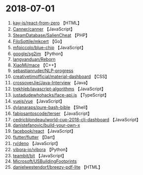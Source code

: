 # 2018-07-01

1. [kay-is/react-from-zero](https://github.com/kay-is/react-from-zero) 【HTML】
2. [Canner/canner](https://github.com/Canner/canner) 【JavaScript】
3. [SteamDatabase/SalienCheat](https://github.com/SteamDatabase/SalienCheat) 【PHP】
4. [FiloSottile/mkcert](https://github.com/FiloSottile/mkcert) 【Go】
5. [mfpiccolo/blue-chip](https://github.com/mfpiccolo/blue-chip) 【JavaScript】
6. [google/sg2im](https://github.com/google/sg2im) 【Python】
7. [langyanduan/Reborn](https://github.com/langyanduan/Reborn) 
8. [XiaoMi/mace](https://github.com/XiaoMi/mace) 【C++】
9. [sebastianruder/NLP-progress](https://github.com/sebastianruder/NLP-progress) 
10. [creativetimofficial/material-dashboard](https://github.com/creativetimofficial/material-dashboard) 【CSS】
11. [crossoverJie/Java-Interview](https://github.com/crossoverJie/Java-Interview) 【Java】
12. [trekhleb/javascript-algorithms](https://github.com/trekhleb/javascript-algorithms) 【JavaScript】
13. [justadudewhohacks/face-api.js](https://github.com/justadudewhohacks/face-api.js) 【TypeScript】
14. [vuejs/vue](https://github.com/vuejs/vue) 【JavaScript】
15. [dylanaraps/pure-bash-bible](https://github.com/dylanaraps/pure-bash-bible) 【Shell】
16. [fabiosantoscode/terser](https://github.com/fabiosantoscode/terser) 【JavaScript】
17. [cedricblondeau/world-cup-2018-cli-dashboard](https://github.com/cedricblondeau/world-cup-2018-cli-dashboard) 【JavaScript】
18. [danistefanovic/build-your-own-x](https://github.com/danistefanovic/build-your-own-x) 
19. [facebook/react](https://github.com/facebook/react) 【JavaScript】
20. [flutter/flutter](https://github.com/flutter/flutter) 【Dart】
21. [ry/deno](https://github.com/ry/deno) 【JavaScript】
22. [vibora-io/vibora](https://github.com/vibora-io/vibora) 【Python】
23. [teambit/bit](https://github.com/teambit/bit) 【JavaScript】
24. [Microsoft/USBuildingFootprints](https://github.com/Microsoft/USBuildingFootprints) 
25. [danielwestendorf/breezy-pdf-lite](https://github.com/danielwestendorf/breezy-pdf-lite) 【HTML】
